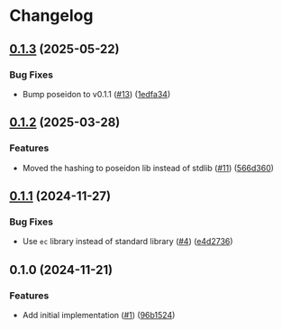 # Changelog

## [0.1.3](https://github.com/noir-lang/eddsa/compare/v0.1.2...v0.1.3) (2025-05-22)


### Bug Fixes

* Bump poseidon to v0.1.1 ([#13](https://github.com/noir-lang/eddsa/issues/13)) ([1edfa34](https://github.com/noir-lang/eddsa/commit/1edfa34d884a3cbf162c8881b7175f9469d71f4d))

## [0.1.2](https://github.com/noir-lang/eddsa/compare/v0.1.1...v0.1.2) (2025-03-28)


### Features

* Moved the hashing to poseidon lib instead of stdlib ([#11](https://github.com/noir-lang/eddsa/issues/11)) ([566d360](https://github.com/noir-lang/eddsa/commit/566d36074b7af73966ff735cc01cc2397e6eb5b2))

## [0.1.1](https://github.com/noir-lang/eddsa/compare/v0.1.0...v0.1.1) (2024-11-27)


### Bug Fixes

* Use `ec` library instead of standard library ([#4](https://github.com/noir-lang/eddsa/issues/4)) ([e4d2736](https://github.com/noir-lang/eddsa/commit/e4d2736ec585234e9ea4c267efba9330f3f85652))

## 0.1.0 (2024-11-21)


### Features

* Add initial implementation ([#1](https://github.com/noir-lang/eddsa/issues/1)) ([96b1524](https://github.com/noir-lang/eddsa/commit/96b15243d1a6730b27bd2b4687067c784c7dab20))
